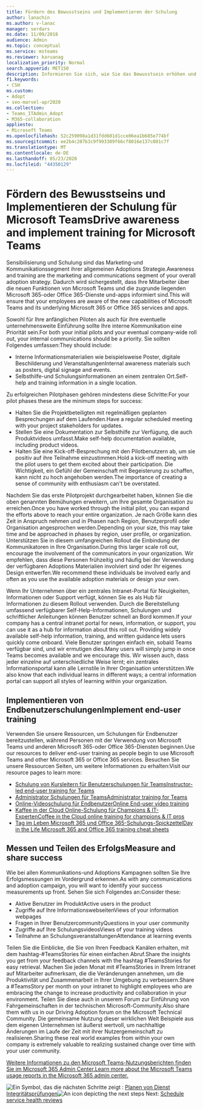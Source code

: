 ```yaml
---
title: Fördern des Bewusstseins und Implementieren der Schulung
author: lanachin
ms.author: v-lanac
manager: serdars
ms.date: 11/09/2018
audience: Admin
ms.topic: conceptual
ms.service: msteams
ms.reviewer: karuanag
localization_priority: Normal
search.appverid: MET150
description: Informieren Sie sich, wie Sie das Bewusstsein erhöhen und ein Schulungsprogramm für Microsoft Teams-Einführung implementieren können.
f1.keywords:
- CSH
ms.custom:
- Adopt
- seo-marvel-apr2020
ms.collection:
- Teams_ITAdmin_Adopt
- M365-collaboration
appliesto:
- Microsoft Teams
ms.openlocfilehash: 52c259098a1d31fdd601d1cce06ea1b685e774bf
ms.sourcegitcommit: ee2b4c207b3c9f993309f66cf8016e137c001c7f
ms.translationtype: MT
ms.contentlocale: de-DE
ms.lasthandoff: 05/23/2020
ms.locfileid: "44350129"
---
```

# <a name="drive-awareness-and-implement-training-for-microsoft-teams"></a><span data-ttu-id="85175-103">Fördern des Bewusstseins und Implementieren der Schulung für Microsoft Teams</span><span class="sxs-lookup"><span data-stu-id="85175-103">Drive awareness and implement training for Microsoft Teams</span></span>

<span data-ttu-id="85175-104">Sensibilisierung und Schulung sind das Marketing-und Kommunikationssegment ihrer allgemeinen Adoptions Strategie.</span><span class="sxs-lookup"><span data-stu-id="85175-104">Awareness and training are the marketing and communications segment of your overall adoption strategy.</span></span> <span data-ttu-id="85175-105">Dadurch wird sichergestellt, dass Ihre Mitarbeiter über die neuen Funktionen von Microsoft Teams und die zugrunde liegenden Microsoft 365-oder Office 365-Dienste und-apps informiert sind.</span><span class="sxs-lookup"><span data-stu-id="85175-105">This will ensure that your employees are aware of the new capabilities of Microsoft Teams and its underlying Microsoft 365 or Office 365 services and apps.</span></span>
   
<span data-ttu-id="85175-106">Sowohl für Ihre anfänglichen Piloten als auch für ihre eventuelle unternehmensweite Einführung sollte Ihre interne Kommunikation eine Priorität sein.</span><span class="sxs-lookup"><span data-stu-id="85175-106">For both your initial pilots and your eventual company-wide roll out, your internal communications should be a priority.</span></span> <span data-ttu-id="85175-107">Sie sollten Folgendes umfassen:</span><span class="sxs-lookup"><span data-stu-id="85175-107">They should include:</span></span>

- <span data-ttu-id="85175-108">Interne Informationsmaterialien wie beispielsweise Poster, digitale Beschilderung und Veranstaltungen</span><span class="sxs-lookup"><span data-stu-id="85175-108">Internal awareness materials such as posters, digital signage and events.</span></span>
- <span data-ttu-id="85175-109">Selbsthilfe-und Schulungsinformationen an einem zentralen Ort.</span><span class="sxs-lookup"><span data-stu-id="85175-109">Self-help and training information in a single location.</span></span>

<span data-ttu-id="85175-110">Zu erfolgreichen Pilotphasen gehören mindestens diese Schritte:</span><span class="sxs-lookup"><span data-stu-id="85175-110">For your pilot phases these are the minimum steps for success:</span></span>

- <span data-ttu-id="85175-111">Halten Sie die Projektbeteiligten mit regelmäßigen geplanten Besprechungen auf dem Laufenden.</span><span class="sxs-lookup"><span data-stu-id="85175-111">Have a regular scheduled meeting with your project stakeholders for updates.</span></span>
- <span data-ttu-id="85175-112">Stellen Sie eine Dokumentation zur Selbsthilfe zur Verfügung, die auch Produktvideos umfasst.</span><span class="sxs-lookup"><span data-stu-id="85175-112">Make self-help documentation available, including product videos.</span></span>
- <span data-ttu-id="85175-113">Halten Sie eine Kick-off-Besprechung mit den Pilotbenutzern ab, um sie positiv auf ihre Teilnahme einzustimmen.</span><span class="sxs-lookup"><span data-stu-id="85175-113">Hold a kick-off meeting with the pilot users to get them excited about their participation.</span></span> <span data-ttu-id="85175-114">Die Wichtigkeit, ein Gefühl der Gemeinschaft mit Begeisterung zu schaffen, kann nicht zu hoch angehoben werden.</span><span class="sxs-lookup"><span data-stu-id="85175-114">The importance of creating a sense of community with enthusiasm can't be overstated.</span></span>

<span data-ttu-id="85175-115">Nachdem Sie das erste Pilotprojekt durchgearbeitet haben, können Sie die oben genannten Bemühungen erweitern, um Ihre gesamte Organisation zu erreichen.</span><span class="sxs-lookup"><span data-stu-id="85175-115">Once you have worked through the initial pilot, you can expand the efforts above to reach your entire organization.</span></span> <span data-ttu-id="85175-116">Je nach Größe kann dies Zeit in Anspruch nehmen und in Phasen nach Region, Benutzerprofil oder Organisation angesprochen werden.</span><span class="sxs-lookup"><span data-stu-id="85175-116">Depending on your size, this may take time and be approached in phases by region, user profile, or organization.</span></span> <span data-ttu-id="85175-117">Unterstützen Sie in diesem umfangreichen Rollout die Einbindung der Kommunikatoren in Ihre Organisation.</span><span class="sxs-lookup"><span data-stu-id="85175-117">During this larger scale roll out, encourage the involvement of the communicators in your organization.</span></span> <span data-ttu-id="85175-118">Wir empfehlen, dass diese Personen frühzeitig und häufig bei der Verwendung der verfügbaren Adoptions Materialien involviert sind oder Ihr eigenes Design entwerfen.</span><span class="sxs-lookup"><span data-stu-id="85175-118">We recommend these individuals be involved early and often as you use the available adoption materials or design your own.</span></span>

<span data-ttu-id="85175-119">Wenn Ihr Unternehmen über ein zentrales Intranet-Portal für Neuigkeiten, Informationen oder Support verfügt, können Sie es als Hub für Informationen zu diesem Rollout verwenden. Durch die Bereitstellung umfassend verfügbarer Self-Help-Informationen, Schulungen und schriftlicher Anleitungen können Benutzer schnell an Bord kommen.</span><span class="sxs-lookup"><span data-stu-id="85175-119">If your company has a central intranet portal for news, information, or support, you can use it as a hub for information about this roll out. Providing widely available self-help information, training, and written guidance lets users quickly come onboard.</span></span> <span data-ttu-id="85175-120">Viele Benutzer springen einfach ein, sobald Teams verfügbar sind, und wir ermutigen dies.</span><span class="sxs-lookup"><span data-stu-id="85175-120">Many users will simply jump in once Teams becomes available and we encourage this.</span></span> <span data-ttu-id="85175-121">Wir wissen auch, dass jeder einzelne auf unterschiedliche Weise lernt; ein zentrales Informationsportal kann alle Lernstile in Ihrer Organisation unterstützen.</span><span class="sxs-lookup"><span data-stu-id="85175-121">We also know that each individual learns in different ways; a central information portal can support all styles of learning within your organization.</span></span>

## <a name="implement-end-user-training"></a><span data-ttu-id="85175-122">Implementieren von Endbenutzerschulungen</span><span class="sxs-lookup"><span data-stu-id="85175-122">Implement end-user training</span></span>

<span data-ttu-id="85175-123">Verwenden Sie unsere Ressourcen, um Schulungen für Endbenutzer bereitzustellen, während Personen mit der Verwendung von Microsoft Teams und anderen Microsoft 365-oder Office 365-Diensten beginnen.</span><span class="sxs-lookup"><span data-stu-id="85175-123">Use our resources to deliver end-user training as people begin to use Microsoft Teams and other Microsoft 365 or Office 365 services.</span></span> <span data-ttu-id="85175-124">Besuchen Sie unsere Ressourcen Seiten, um weitere Informationen zu erhalten:</span><span class="sxs-lookup"><span data-stu-id="85175-124">Visit our resource pages to learn more:</span></span>

- [<span data-ttu-id="85175-125">Schulung von Kursleitern für Benutzerschulungen für Teams</span><span class="sxs-lookup"><span data-stu-id="85175-125">Instructor-led end-user training for Teams</span></span>](instructor-led-training-teams-landing-page.md)
- [<span data-ttu-id="85175-126">Administrator Schulungen für Teams</span><span class="sxs-lookup"><span data-stu-id="85175-126">Administrator training for Teams</span></span>](itadmin-readiness.md)
- [<span data-ttu-id="85175-127">Online-Videoschulung für Endbenutzer</span><span class="sxs-lookup"><span data-stu-id="85175-127">Online End-user video training</span></span>](https://support.office.com/article/microsoft-teams-video-training-4f108e54-240b-4351-8084-b1089f0d21d7)
- [<span data-ttu-id="85175-128">Kaffee in der Cloud Online-Schulung für Champions & IT-Experten</span><span class="sxs-lookup"><span data-stu-id="85175-128">Coffee in the Cloud online training for champions & IT pros</span></span>](https://aka.ms/CoffeeintheCloud) 
- [<span data-ttu-id="85175-129">Tag im Leben Microsoft 365 und Office 365-Schulungs-Spickzettel</span><span class="sxs-lookup"><span data-stu-id="85175-129">Day in the Life Microsoft 365 and Office 365 training cheat sheets</span></span>](https://aka.ms/O365AdoptionTools)

## <a name="measure-and-share-success"></a><span data-ttu-id="85175-130">Messen und Teilen des Erfolgs</span><span class="sxs-lookup"><span data-stu-id="85175-130">Measure and share success</span></span>

<span data-ttu-id="85175-131">Wie bei allen Kommunikations-und Adoptions Kampagnen sollten Sie Ihre Erfolgsmessungen im Vordergrund erkennen.</span><span class="sxs-lookup"><span data-stu-id="85175-131">As with any communications and adoption campaign, you will want to identify your success measurements up front.</span></span> <span data-ttu-id="85175-132">Sehen Sie sich Folgendes an:</span><span class="sxs-lookup"><span data-stu-id="85175-132">Consider these:</span></span>

- <span data-ttu-id="85175-133">Aktive Benutzer im Produkt</span><span class="sxs-lookup"><span data-stu-id="85175-133">Active users in the product</span></span>
- <span data-ttu-id="85175-134">Zugriffe auf Ihre Informationswebseiten</span><span class="sxs-lookup"><span data-stu-id="85175-134">Views of your information webpages</span></span>
- <span data-ttu-id="85175-135">Fragen in Ihrer Benutzercommunity</span><span class="sxs-lookup"><span data-stu-id="85175-135">Questions in your user community</span></span>
- <span data-ttu-id="85175-136">Zugriffe auf Ihre Schulungsvideos</span><span class="sxs-lookup"><span data-stu-id="85175-136">Views of your training videos</span></span>
- <span data-ttu-id="85175-137">Teilnahme an Schulungsveranstaltungen</span><span class="sxs-lookup"><span data-stu-id="85175-137">Attendance at learning events</span></span>

<span data-ttu-id="85175-138">Teilen Sie die Einblicke, die Sie von Ihren Feedback Kanälen erhalten, mit dem hashtag-#TeamsStories für einen einfachen Abruf.</span><span class="sxs-lookup"><span data-stu-id="85175-138">Share the insights you get from your feedback channels with the hashtag #TeamsStories for easy retrieval.</span></span> <span data-ttu-id="85175-139">Machen Sie jeden Monat mit #TeamsStories in Ihrem Intranet auf Mitarbeiter aufmerksam, die die Veränderungen annehmen, um die Produktivität und Zusammenarbeit in Ihrer Umgebung zu verbessern.</span><span class="sxs-lookup"><span data-stu-id="85175-139">Share a #TeamsStory per month on your intranet to highlight employees who are embracing the change to increase productivity and collaboration in your environment.</span></span> <span data-ttu-id="85175-140">Teilen Sie diese auch in unserem Forum zur Einführung von Fahrgemeinschaften in der technischen Microsoft-Community.</span><span class="sxs-lookup"><span data-stu-id="85175-140">Also share them with us in our Driving Adoption forum on the Microsoft Technical Community.</span></span> <span data-ttu-id="85175-141">Die gemeinsame Nutzung dieser wirklichen Welt Beispiele aus dem eigenen Unternehmen ist äußerst wertvoll, um nachhaltige Änderungen im Laufe der Zeit mit ihrer Nutzergemeinschaft zu realisieren.</span><span class="sxs-lookup"><span data-stu-id="85175-141">Sharing these real world examples from within your own company is extremely valuable to realizing sustained change over time with your user community.</span></span>

[<span data-ttu-id="85175-142">Weitere Informationen zu den Microsoft Teams-Nutzungsberichten finden Sie im Microsoft 365 Admin Center.</span><span class="sxs-lookup"><span data-stu-id="85175-142">Learn more about the Microsoft Teams usage reports in the Microsoft 365 admin center.</span></span>](teams-activity-reports.md)

<span data-ttu-id="85175-143">![Ein Symbol, das die nächsten Schritte zeigt ](media/teams-adoption-next-icon.png) : [Planen von Dienst Integritätsprüfungen](teams-adoption-schedule-service-health-reviews.md)</span><span class="sxs-lookup"><span data-stu-id="85175-143">![An icon depicting the next steps](media/teams-adoption-next-icon.png) Next: [Schedule service health reviews](teams-adoption-schedule-service-health-reviews.md)</span></span>

